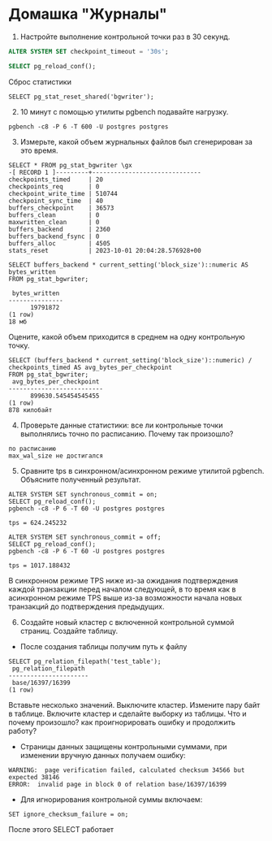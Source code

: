 # Домашка "Журналы"
1) Настройте выполнение контрольной точки раз в 30 секунд.
```sql
ALTER SYSTEM SET checkpoint_timeout = '30s';
```
```sql
SELECT pg_reload_conf();
```
Сброс статистики
```
SELECT pg_stat_reset_shared('bgwriter');
```
2) 10 минут c помощью утилиты pgbench подавайте нагрузку.
```
pgbench -c8 -P 6 -T 600 -U postgres postgres
```
3) Измерьте, какой объем журнальных файлов был сгенерирован за это время. 
```
SELECT * FROM pg_stat_bgwriter \gx
-[ RECORD 1 ]---------+------------------------------
checkpoints_timed     | 20
checkpoints_req       | 0
checkpoint_write_time | 510744
checkpoint_sync_time  | 40
buffers_checkpoint    | 36573
buffers_clean         | 0
maxwritten_clean      | 0
buffers_backend       | 2360
buffers_backend_fsync | 0
buffers_alloc         | 4505
stats_reset           | 2023-10-01 20:04:28.576928+00
```

```
SELECT buffers_backend * current_setting('block_size')::numeric AS bytes_written
FROM pg_stat_bgwriter;

 bytes_written 
---------------
      19791872
(1 row)
18 мб
```
Оцените, какой объем приходится в среднем на одну контрольную точку.
```
SELECT (buffers_backend * current_setting('block_size')::numeric) / checkpoints_timed AS avg_bytes_per_checkpoint
FROM pg_stat_bgwriter;
 avg_bytes_per_checkpoint 
--------------------------
      899630.545454545455
(1 row)
878 килобайт
```
4) Проверьте данные статистики: все ли контрольные точки выполнялись точно по расписанию. Почему так произошло?
```
по расписанию
max_wal_size не достигался
```
5) Сравните tps в синхронном/асинхронном режиме утилитой pgbench. Объясните полученный результат.
```
ALTER SYSTEM SET synchronous_commit = on;
SELECT pg_reload_conf();
pgbench -c8 -P 6 -T 60 -U postgres postgres

tps = 624.245232 
```
```
ALTER SYSTEM SET synchronous_commit = off;
SELECT pg_reload_conf();
pgbench -c8 -P 6 -T 60 -U postgres postgres

tps = 1017.188432
```
В синхронном режиме TPS ниже из-за ожидания подтверждения каждой транзакции перед началом следующей, в то время как в асинхронном режиме TPS выше из-за возможности начала новых транзакций до подтверждения предыдущих.

6) Создайте новый кластер с включенной контрольной суммой страниц. Создайте таблицу. 

- После создания таблицы получим путь к файлу
```
SELECT pg_relation_filepath('test_table');
 pg_relation_filepath 
----------------------
 base/16397/16399
(1 row)
```
Вставьте несколько значений. Выключите кластер. Измените пару байт в таблице. Включите кластер и сделайте выборку из таблицы.  Что и почему произошло? как проигнорировать ошибку и продолжить работу?

- Страницы данных защищены контрольными суммами, при изменении вручную данных получаем ошибку:
```
WARNING:  page verification failed, calculated checksum 34566 but expected 38146
ERROR:  invalid page in block 0 of relation base/16397/16399
```
- Для игнорирования контрольной суммы включаем:
```
SET ignore_checksum_failure = on;
```
После этого SELECT работает
